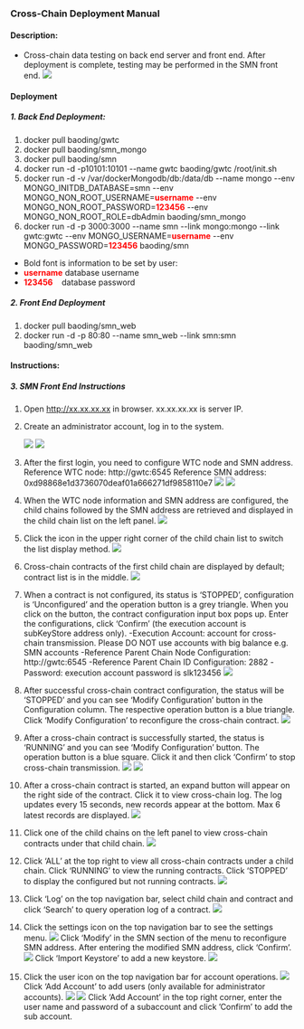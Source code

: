 ###  Cross-Chain Deployment Manual
#### Description:
- Cross-chain data testing on back end server and front end. After deployment is complete, testing may be performed in the SMN front end.
![](images/wtc_logo.jpg)

#### Deployment
##### 1. Back End Deployment:
1.  docker pull baoding/gwtc
1.  docker pull baoding/smn_mongo
1.  docker pull baoding/smn
1. docker run -d -p10101:10101 --name gwtc baoding/gwtc /root/init.sh
1.  docker run -d -v /var/dockerMongodb/db:/data/db -\-name mongo -\-env MONGO_INITDB_DATABASE=smn -\-env MONGO_NON_ROOT_USERNAME=<font color=red >**username**</font> -\-env MONGO_NON_ROOT_PASSWORD=<font color=red >**123456**</font> -\-env MONGO_NON_ROOT_ROLE=dbAdmin baoding/smn_mongo
1. docker run -d -p 3000:3000 -\-name smn -\-link mongo:mongo --link gwtc:gwtc -\-env MONGO_USERNAME=<font color=red >**username**</font> -\-env MONGO_PASSWORD=<font color=red >**123456**</font> baoding/smn
- Bold font is information to be set by user:
- <font color=red >**username**</font>     database username
- <font color=red >**123456**   </font>       database password

##### 2. Front End Deployment
1. docker pull baoding/smn_web
1. docker run -d -p 80:80 --name smn_web --link smn:smn baoding/smn_web

#### Instructions:
##### 3. SMN Front End Instructions

1. Open http://xx.xx.xx.xx in browser. xx.xx.xx.xx is server IP.
1. Create an administrator account, log in to the system.

   ![](images/1.png)
   ![](images/2.png)
1. After the first login, you need to configure WTC node and SMN address.
 Reference WTC node: http://gwtc:6545
Reference SMN address: 0xd98868e1d3736070deaf01a666271df9858110e7
![](images/3.png)
![](images/4.png)
1. When the WTC node information and SMN address are configured, the child chains followed by the SMN address are retrieved and displayed in the child chain list on the left panel.
![](images/5.png)
1. Click the icon in the upper right corner of the child chain list to switch the list display method.
![](images/6.png)
1. Cross-chain contracts of the first child chain are displayed by default; contract list is in the middle.
![](images/7.png)
1. When a contract is not configured, its status is ‘STOPPED’, configuration is ‘Unconfigured’ and the operation button is a grey triangle. When you click on the button, the contract configuration input box pops up. Enter the configurations, click ‘Confirm’ (the execution account is subKeyStore address only).
 -Execution Account: account for cross-chain transmission. Please DO NOT use accounts     with big balance e.g. SMN accounts
 -Reference Parent Chain Node Configuration: http://gwtc:6545
 -Reference Parent Chain ID Configuration: 2882
 -Password: execution account password is slk123456
 ![](images/8.png)
1. After successful cross-chain contract configuration, the status will be ‘STOPPED’ and you can see ‘Modify Configuration’ button in the Configuration column. The respective operation button is a blue triangle. Click ‘Modify Configuration’ to reconfigure the cross-chain contract.
![](images/9.png)
1. After a cross-chain contract is successfully started, the status is ‘RUNNING’ and you can see ‘Modify Configuration’ button. The operation button is a blue square. Click it and then click ‘Confirm’ to stop cross-chain transmission.
![](images/10.png)
![](images/11.png)
1. After a cross-chain contract is started, an expand button will appear on the right side of the contract. Click it to view cross-chain log. The log updates every 15 seconds, new records appear at the bottom. Max 6 latest records are displayed.
![](images/12.png)
1. Click one of the child chains on the left panel to view cross-chain contracts under that child chain.
![](images/13.png)
1. Click ‘ALL’ at the top right to view all cross-chain contracts under a child chain. Click ‘RUNNING’ to view the running contracts. Click ‘STOPPED’ to display the configured but not running contracts.
![](images/14.png)
1. Click ‘Log’ on the top navigation bar, select child chain and contract and click ‘Search’ to query operation log of a contract.
![](images/15.png)
1. Click the settings icon on the top navigation bar to see the settings menu.
![](images/16.png)
Click ‘Modify’ in the SMN section of the menu to reconfigure SMN address. After entering the modified SMN address, click ‘Confirm’.
![](images/17.png)
Click ‘Import Keystore’ to add a new keystore.
![](images/18.png)
1. Click the user icon on the top navigation bar for account operations.
![](images/19.png)
Click ‘Add Account’ to add users (only available for administrator accounts).
![](images/20.png)
![](images/21.png)
Click ‘Add Account’ in the top right corner, enter the user name and password of a subaccount and click ’Confirm’ to add the sub account.


